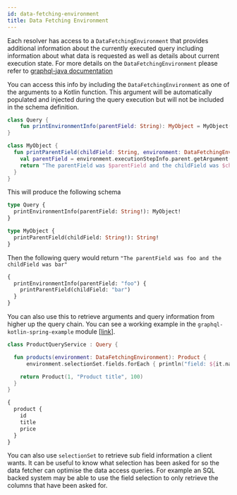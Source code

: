 ```yaml
---
id: data-fetching-environment
title: Data Fetching Environment
---
```

Each resolver has access to a `DataFetchingEnvironment` that provides additional information about the currently executed query including information about what data is requested
as well as details about current execution state. For more details on the `DataFetchingEnvironment` please refer to [graphql-java documentation](https://www.graphql-java.com/documentation/data-fetching/)

You can access this info by including the `DataFetchingEnvironment` as one of the arguments to a Kotlin function. This argument will be automatically populated and injected
during the query execution but will not be included in the schema definition.

```kotlin
class Query {
    fun printEnvironmentInfo(parentField: String): MyObject = MyObject()
}

class MyObject {
  fun printParentField(childField: String, environment: DataFetchingEnvironment): String {
    val parentField = environment.executionStepInfo.parent.getArgument("parentField")
    return "The parentField was $parentField and the childField was $childField"
  }
}
```

This will produce the following schema

```graphql
type Query {
  printEnvironmentInfo(parentField: String!): MyObject!
}

type MyObject {
  printParentField(childField: String!): String!
}
```

Then the following query would return `"The parentField was foo and the childField was bar"`

```graphql
{
  printEnvironmentInfo(parentField: "foo") {
    printParentField(childField: "bar")
  }
}
```

You can also use this to retrieve arguments and query information from higher up the query chain. You can see a working
example in the `graphql-kotlin-spring-example` module [[link](https://github.com/ExpediaGroup/graphql-kotlin/blob/master/examples/server/spring-server/src/main/kotlin/com/expediagroup/graphql/examples/server/spring/query/EnvironmentQuery.kt)].

```kotlin
class ProductQueryService : Query {

  fun products(environment: DataFetchingEnvironment): Product {
      environment.selectionSet.fields.forEach { println("field: ${it.name}") }

    return Product(1, "Product title", 100)
  }
}

```

```graphql
{
  product {
    id
    title
    price
  }
}
```

You can also use `selectionSet` to retrieve sub field information a client wants. It can be useful to know
what selection has been asked for so the data fetcher can optimise the data access queries.
For example an SQL backed system may be able to use the field selection to only retrieve the columns that have been asked for.
